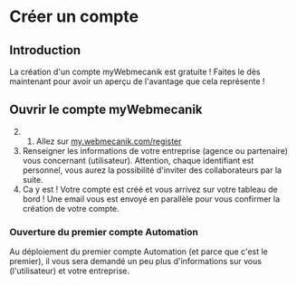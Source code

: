 # Créer un compte

## Introduction

La création d'un compte myWebmecanik est gratuite ! Faites le dès maintenant pour avoir un aperçu de l'avantage que cela représente !

## Ouvrir le compte myWebmecanik

2. 1. Allez sur [my.webmecanik.com/register](my.webmecanik.com/register)
2. Renseigner les informations de votre entreprise (agence ou partenaire) vous concernant (utilisateur). Attention, chaque identifiant est personnel, vous aurez la possibilité d'inviter des collaborateurs par la suite.
3. Ca y est ! Votre compte est créé et vous arrivez sur votre tableau de bord ! Une email vous est envoyé en parallèle pour vous confirmer la création de votre compte.

### Ouverture du premier compte Automation
Au déploiement du premier compte Automation (et parce que c'est le premier), il vous sera demandé un peu plus d'informations sur vous (l'utilisateur) et votre entreprise.